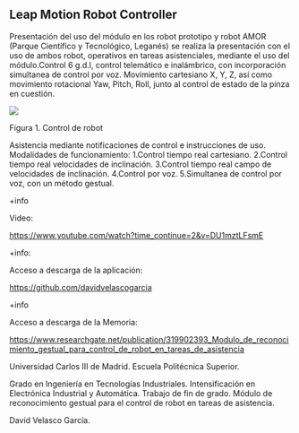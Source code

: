 ## Leap Motion Robot Controller

Presentación del uso del módulo en los robot prototipo y robot AMOR (Parque Científico y Tecnológico, Leganés) se realiza la presentación con el uso de ambos robot, operativos en tareas asistenciales, mediante el uso del módulo.Control 6 g.d.l, control telemático e inalámbrico, con incorporación simultanea de control por voz.
Movimiento cartesiano X, Y, Z, así como movimiento rotacional Yaw, Pitch, Roll, junto al control de estado de la pinza en cuestión.

![](https://lh3.googleusercontent.com/dtyw1scpNiuBd87cPYhppHJS0Zyc6I07M88B2-K7aGxYgpquwL9oOyliU_XxuRS0PzHtvo88_Q=w640-h360-p)

Figura 1. Control de robot

Asistencia mediante notificaciones de control e instrucciones de uso.
Modalidades de funcionamiento:
1.Control tiempo real cartesiano.
2.Control tiempo real velocidades de inclinación.
3.Control tiempo real campo de velocidades de inclinación.
4.Control por voz.
5.Simultanea de control por voz, con un método gestual.

+info

Video:

https://www.youtube.com/watch?time_continue=2&v=DU1mztLFsmE

+info:

Acceso a descarga de la aplicación:

https://github.com/davidvelascogarcia

+info

Acceso a descarga de la Memoria:

https://www.researchgate.net/publication/319902393_Modulo_de_reconocimiento_gestual_para_control_de_robot_en_tareas_de_asistencia

Universidad Carlos III de Madrid.
Escuela Politécnica Superior.

Grado en Ingeniería en Tecnologías Industriales.
Intensificación en Electrónica Industrial y Automática.
Trabajo de fin de grado.
Módulo de reconocimiento gestual para el control de robot en tareas de asistencia.

David Velasco García.
